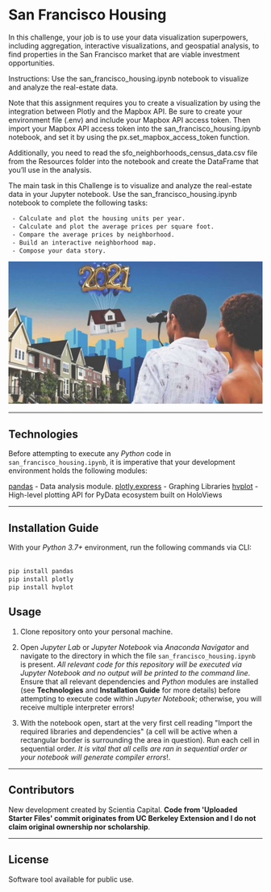 # San Francisco Housing

In this challenge, your job is to use your data visualization superpowers, including aggregation, interactive visualizations, and geospatial analysis, to find properties in the San Francisco market that are viable investment opportunities.

Instructions:  Use the san_francisco_housing.ipynb notebook to visualize and analyze the real-estate data.

Note that this assignment requires you to create a visualization by using the integration between Plotly and the Mapbox API. Be sure to create your environment file (.env) and include your Mapbox API access token. Then import your Mapbox API access token into the san_francisco_housing.ipynb notebook, and set it by using the px.set_mapbox_access_token function.

Additionally, you need to read the sfo_neighborhoods_census_data.csv file from the Resources folder into the notebook and create the DataFrame that you’ll use in the analysis.

The main task in this Challenge is to visualize and analyze the real-estate data in your Jupyter notebook. Use the san_francisco_housing.ipynb notebook to complete the following tasks:

     - Calculate and plot the housing units per year.
     - Calculate and plot the average prices per square foot.
     - Compare the average prices by neighborhood.
     - Build an interactive neighborhood map.
     - Compose your data story.
     
![San Francisco Housing](images/2021_image.jpg)

---

## Technologies


Before attempting to execute any _Python_ code in `san_francisco_housing.ipynb`, it is imperative that your development environment holds the following modules:

[pandas](https://pandas.pydata.org/pandas-docs/stable/) - Data analysis module.
[plotly.express](https://plotly.com/python/plotly-express/) - Graphing Libraries
[hvplot](https://hvplot.holoviz.org/getting_started/index.html) - High-level plotting API for PyData ecosystem built on HoloViews

---

## Installation Guide

With your _Python 3.7+_ environment, run the following commands via CLI:

```

pip install pandas
pip install plotly
pip install hvplot

```

## Usage

1. Clone repository onto your personal machine. 

2. Open _Jupyter Lab_ or _Jupyter Notebook_ via _Anaconda Navigator_ and navigate to the directory in which the file `san_francisco_housing.ipynb` is present. _All relevant code for this repository will be executed via Jupyter Notebook and no output will be printed to the command line_. Ensure that all relevant dependencies and _Python_ modules are installed (see __Technologies__ and __Installation Guide__ for more details) before attempting to execute code within _Jupyter Notebook_; otherwise, you will receive multiple interpreter errors! 

3. With the notebook open, start at the very first cell reading "Import the required libraries and dependencies" (a cell will be active when a rectangular border is surrounding the area in question). Run each cell in sequential order. _It is vital that all cells are ran in sequential order or your notebook will generate compiler errors_!. 

---

## Contributors

New development created by Scientia Capital. **Code from 'Uploaded Starter Files' commit originates from UC Berkeley Extension and I do not claim original ownership nor scholarship**.

---

## License

Software tool available for public use. 
